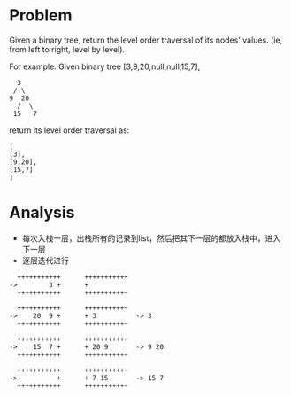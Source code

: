 # Problem

Given a binary tree, return the level order traversal of its nodes' values. (ie, from left to right, level by level).

For example:
Given binary tree [3,9,20,null,null,15,7],
```
  3
 / \
9  20
  /  \
 15   7
```
return its level order traversal as:
```
[
[3],
[9,20],
[15,7]
]
```

# Analysis

- 每次入栈一层，出栈所有的记录到list，然后把其下一层的都放入栈中，进入下一层
- 逐层迭代进行

```
  +++++++++++      +++++++++++
->        3 +      +
  +++++++++++      +++++++++++

  +++++++++++      +++++++++++
->    20  9 +      + 3          -> 3
  +++++++++++      +++++++++++

  +++++++++++      +++++++++++
->    15  7 +      + 20 9       -> 9 20
  +++++++++++      +++++++++++

  +++++++++++      +++++++++++
->          +      + 7 15       -> 15 7
  +++++++++++      +++++++++++
```
